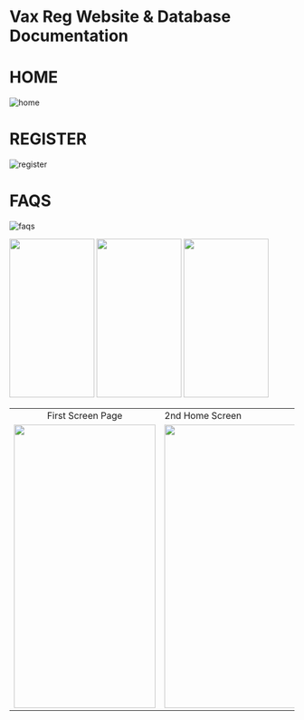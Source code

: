 # Vax Reg Website & Database Documentation

# HOME
![home](https://github.com/abxde9999/Vax-Reg-Database/assets/103562421/de5bc373-6c31-4548-8dfc-ff322fc94044)

# REGISTER
![register](https://github.com/abxde9999/Vax-Reg-Database/assets/103562421/8b705a9f-49aa-494e-9a6c-50ea12ab0021)

# FAQS
![faqs](https://github.com/abxde9999/Vax-Reg-Database/assets/103562421/5d5756ed-9ab4-48af-a3fd-102d16e15f82)



<img src="https://github.com/abxde9999/Vax-Reg-Database/assets/103562421/de5bc373-6c31-4548-8dfc-ff322fc94044" width="150" height="280">
<img src="https://github.com/abxde9999/Vax-Reg-Database/assets/103562421/8b705a9f-49aa-494e-9a6c-50ea12ab0021" width="150" height="280">
<img src="https://github.com/abxde9999/Vax-Reg-Database/assets/103562421/5d5756ed-9ab4-48af-a3fd-102d16e15f82" width="150" height="280">

<table>
  <tr>
    <td style="text-align:center;">First Screen Page</td>
     <td>2nd Home Screen</td>
     <td>3rd Home Screen</td>
    <td style="text-align:center;">First Screen Page</td>
     <td>2nd Home Screen</td>
     <td>3rd Home Screen</td>
  </tr>
  <tr>
    <td><img src="https://github.com/abxde9999/Vax-Reg-Database/assets/103562421/de5bc373-6c31-4548-8dfc-ff322fc94044" width="250" height="500"></td>
    <td><img src="https://github.com/abxde9999/Vax-Reg-Database/assets/103562421/8b705a9f-49aa-494e-9a6c-50ea12ab0021" width="250" height="500"></td>
    <td><img src="https://github.com/abxde9999/Vax-Reg-Database/assets/103562421/5d5756ed-9ab4-48af-a3fd-102d16e15f82" width="250" height="500"></td>
    <td><img src="https://github.com/abxde9999/Vax-Reg-Database/assets/103562421/de5bc373-6c31-4548-8dfc-ff322fc94044" width="250" height="500"></td>
    <td><img src="https://github.com/abxde9999/Vax-Reg-Database/assets/103562421/8b705a9f-49aa-494e-9a6c-50ea12ab0021" width="250" height="500"></td>
    <td><img src="https://github.com/abxde9999/Vax-Reg-Database/assets/103562421/5d5756ed-9ab4-48af-a3fd-102d16e15f82" width="250" height="500"></td>
  </tr>
 </table>







